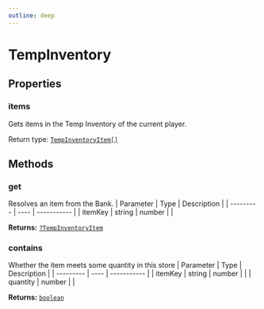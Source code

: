```yaml
---
outline: deep
---
```

# TempInventory





## Properties

### items <Badge text="getter" />
Gets items in the Temp Inventory of the current player.


Return type: <code><a href="/api/struct/tempinventoryitem">TempInventoryItem[]</a></code>

## Methods

### get
Resolves an item from the Bank.
| Parameter | Type | Description |
| --------- | ---- | ----------- |
| itemKey | string \| number |  |



**Returns:** <code><a href="/api/struct/tempinventoryitem">?TempInventoryItem</a></code> 

### contains
Whether the item meets some quantity in this store
| Parameter | Type | Description |
| --------- | ---- | ----------- |
| itemKey | string \| number |  |
| quantity | number |  |



**Returns:** <code><a href="https://developer.mozilla.org/en-US/docs/Web/JavaScript/Reference/Global_Objects/Boolean">boolean</a></code> 